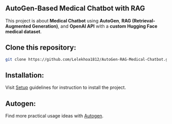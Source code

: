 ## **AutoGen-Based Medical Chatbot with RAG**

This project is about **Medical Chatbot** using **AutoGen**, **RAG (Retrieval-Augmented Generation)**, and **OpenAI API** with a **custom Hugging Face medical dataset**.

## Clone this repository:

```bash
git clone https://github.com/Lelekhoa1812/AutoGen-RAG-Medical-Chatbot.git
```

## Installation:
Visit [Setup](https://github.com/Lelekhoa1812/AutoGen-RAG-Medical-Chatbot/blob/main/setup.md) guidelines for instruction to install the project.  

## Autogen:
Find more practical usage ideas with [Autogen](https://github.com/Lelekhoa1812/AutoGen-RAG-Medical-Chatbot/blob/main/autogen.md).  